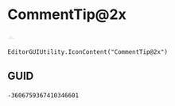 # CommentTip@2x
![](/img/CommentTip@2x.png)

``` CSharp
EditorGUIUtility.IconContent("CommentTip@2x")
```
## GUID
```
-3606759367410346601
```

